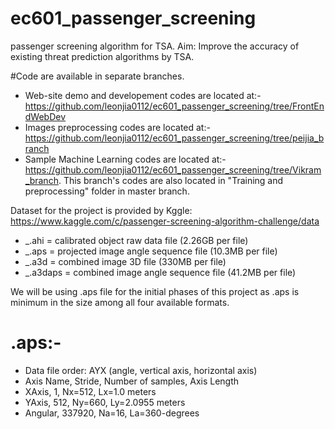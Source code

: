 # ec601_passenger_screening
passenger screening algorithm for TSA. Aim: Improve the accuracy of existing threat prediction algorithms by TSA.

#Code are available in separate branches.

- Web-site demo and developement codes are located at:- https://github.com/leonjia0112/ec601_passenger_screening/tree/FrontEndWebDev
- Images preprocessing codes are located at:- https://github.com/leonjia0112/ec601_passenger_screening/tree/peijia_branch
- Sample Machine Learning codes are located at:- https://github.com/leonjia0112/ec601_passenger_screening/tree/Vikram_branch. This branch's codes are also located in "Training and preprocessing" folder in master branch.


Dataset for the project is provided by Kggle: https://www.kaggle.com/c/passenger-screening-algorithm-challenge/data

- _.ahi = calibrated object raw data file (2.26GB per file)
- _.aps = projected image angle sequence file (10.3MB per file)
- _.a3d = combined image 3D file (330MB per file)
- _.a3daps = combined image angle sequence file (41.2MB per file)

We will be using .aps file for the initial phases of this project as .aps is minimum in the size among all four available formats.
# .aps:-
- Data file order: AYX (angle, vertical axis, horizontal axis)
- Axis Name, Stride, Number of samples, Axis Length
- XAxis, 1, Nx=512, Lx=1.0 meters
- YAxis, 512, Ny=660, Ly=2.0955 meters
- Angular, 337920, Na=16, La=360-degrees
